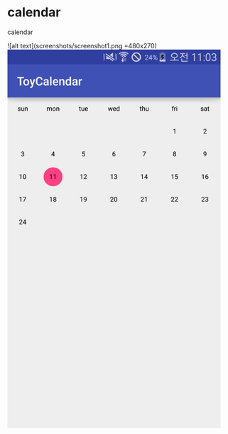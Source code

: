 # calendar
calendar

![alt text](screenshots/screenshot1.png =480x270)
<img src="./screenshots/screenshot1.png" width="480">
